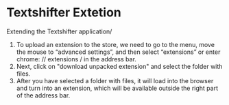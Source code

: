 # Textshifter Extetion
Extending the Textshifter application/
1. To upload an extension to the store, we need to go to the menu, 
move the mouse to “advanced settings”, 
and then select “extensions” or
enter chrome: // extensions / in the address bar.
2. Next, click on "download unpacked extension" and select 
the folder with files.
3. After you have selected a folder with files, it will load into the browser
and turn into an extension, which will be available 
outside the right part of the address bar.
